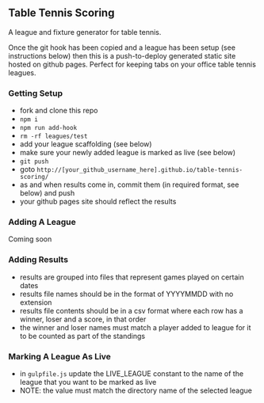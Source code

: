 ## Table Tennis Scoring

A league and fixture generator for table tennis.

Once the git hook has been copied and a league has been setup (see instructions below) then this is a push-to-deploy generated static site hosted on github pages. Perfect for keeping tabs on your office table tennis leagues.

### Getting Setup

- fork and clone this repo
- `npm i`
- `npm run add-hook`
- `rm -rf leagues/test`
- add your league scaffolding (see below)
- make sure your newly added league is marked as live (see below)
- `git push`
- goto `http://[your_github_username_here].github.io/table-tennis-scoring/`
- as and when results come in, commit them (in required format, see below) and push
- your github pages site should reflect the results

### Adding A League

Coming soon

### Adding Results

- results are grouped into files that represent games played on certain dates
- results file names should be in the format of YYYYMMDD with no extension
- results file contents should be in a csv format where each row has a winner, loser and a score, in that order
- the winner and loser names must match a player added to league for it to be counted as part of the standings

### Marking A League As Live

- in `gulpfile.js` update the LIVE_LEAGUE constant to the name of the league that you want to be marked as live
- NOTE: the value must match the directory name of the selected league
